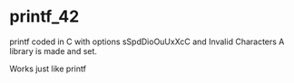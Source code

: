 # printf_42
printf coded in C with options sSpdDioOuUxXcC and Invalid Characters
A library is made and set.

Works just like printf

